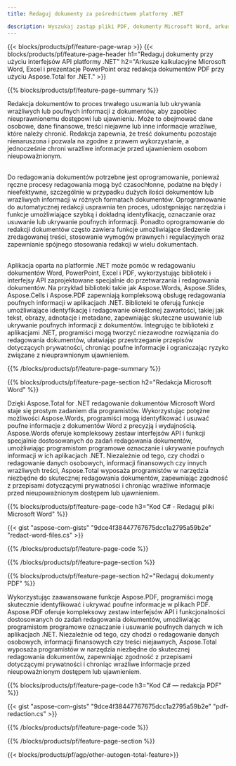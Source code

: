 ```yaml
---
title: Redaguj dokumenty za pośrednictwem platformy .NET 

description: Wyszukaj zastąp pliki PDF, dokumenty Microsoft Word, arkusze kalkulacyjne Excel i dane prezentacji PowerPoint za pośrednictwem aplikacji .NET. Wymieniony kod C#
---
```


{{< blocks/products/pf/feature-page-wrap >}}
{{< blocks/products/pf/feature-page-header h1="Redaguj dokumenty przy użyciu interfejsów API platformy .NET" h2="Arkusze kalkulacyjne Microsoft Word, Excel i prezentacje PowerPoint oraz redakcja dokumentów PDF przy użyciu Aspose.Total for .NET." >}}

{{% blocks/products/pf/feature-page-summary %}}

Redakcja dokumentów to proces trwałego usuwania lub ukrywania wrażliwych lub poufnych informacji z dokumentów, aby zapobiec nieuprawnionemu dostępowi lub ujawnieniu. Może to obejmować dane osobowe, dane finansowe, treści niejawne lub inne informacje wrażliwe, które należy chronić. Redakcja zapewnia, że treść dokumentu pozostaje nienaruszona i pozwala na zgodne z prawem wykorzystanie, a jednocześnie chroni wrażliwe informacje przed ujawnieniem osobom nieupoważnionym. <br /><br />

Do redagowania dokumentów potrzebne jest oprogramowanie, ponieważ ręczne procesy redagowania mogą być czasochłonne, podatne na błędy i nieefektywne, szczególnie w przypadku dużych ilości dokumentów lub wrażliwych informacji w różnych formatach dokumentów. Oprogramowanie do automatycznej redakcji usprawnia ten proces, udostępniając narzędzia i funkcje umożliwiające szybką i dokładną identyfikację, oznaczanie oraz usuwanie lub ukrywanie poufnych informacji. Ponadto oprogramowanie do redakcji dokumentów często zawiera funkcje umożliwiające śledzenie zredagowanej treści, stosowanie wymogów prawnych i regulacyjnych oraz zapewnianie spójnego stosowania redakcji w wielu dokumentach.<br /><br />

Aplikacja oparta na platformie .NET może pomóc w redagowaniu dokumentów Word, PowerPoint, Excel i PDF, wykorzystując biblioteki i interfejsy API zaprojektowane specjalnie do przetwarzania i redagowania dokumentów. Na przykład biblioteki takie jak Aspose.Words, Aspose.Slides, Aspose.Cells i Aspose.PDF zapewniają kompleksową obsługę redagowania poufnych informacji w aplikacjach .NET. Biblioteki te oferują funkcje umożliwiające identyfikację i redagowanie określonej zawartości, takiej jak tekst, obrazy, adnotacje i metadane, zapewniając skuteczne usuwanie lub ukrywanie poufnych informacji z dokumentów. Integrując te biblioteki z aplikacjami .NET, programiści mogą tworzyć niezawodne rozwiązania do redagowania dokumentów, ułatwiając przestrzeganie przepisów dotyczących prywatności, chroniąc poufne informacje i ograniczając ryzyko związane z nieuprawnionym ujawnieniem.


{{% /blocks/products/pf/feature-page-summary  %}}

{{% blocks/products/pf/feature-page-section  h2="Redakcja Microsoft Word" %}}

Dzięki Aspose.Total for .NET redagowanie dokumentów Microsoft Word staje się prostym zadaniem dla programistów. Wykorzystując potężne możliwości Aspose.Words, programiści mogą identyfikować i usuwać poufne informacje z dokumentów Word z precyzją i wydajnością. Aspose.Words oferuje kompleksowy zestaw interfejsów API i funkcji specjalnie dostosowanych do zadań redagowania dokumentów, umożliwiając programistom programowe oznaczanie i ukrywanie poufnych informacji w ich aplikacjach .NET. Niezależnie od tego, czy chodzi o redagowanie danych osobowych, informacji finansowych czy innych wrażliwych treści, Aspose.Total wyposaża programistów w narzędzia niezbędne do skutecznej redagowania dokumentów, zapewniając zgodność z przepisami dotyczącymi prywatności i chroniąc wrażliwe informacje przed nieupoważnionym dostępem lub ujawnieniem.

{{% blocks/products/pf/feature-page-code h3="Kod C# - Redaguj pliki Microsoft Word" %}}

{{< gist "aspose-com-gists" "9dce4f38447767675dcc1a2795a59b2e" "redact-word-files.cs" >}}

{{% /blocks/products/pf/feature-page-code  %}}

{{% /blocks/products/pf/feature-page-section %}}

{{% blocks/products/pf/feature-page-section  h2="Redaguj dokumenty PDF" %}}

Wykorzystując zaawansowane funkcje Aspose.PDF, programiści mogą skutecznie identyfikować i ukrywać poufne informacje w plikach PDF. Aspose.PDF oferuje kompleksowy zestaw interfejsów API i funkcjonalności dostosowanych do zadań redagowania dokumentów, umożliwiając programistom programowe oznaczanie i usuwanie poufnych danych w ich aplikacjach .NET. Niezależnie od tego, czy chodzi o redagowanie danych osobowych, informacji finansowych czy treści niejawnych, Aspose.Total wyposaża programistów w narzędzia niezbędne do skutecznej redagowania dokumentów, zapewniając zgodność z przepisami dotyczącymi prywatności i chroniąc wrażliwe informacje przed nieupoważnionym dostępem lub ujawnieniem.

{{% blocks/products/pf/feature-page-code h3="Kod C# — redakcja PDF" %}}

{{< gist "aspose-com-gists" "9dce4f38447767675dcc1a2795a59b2e" "pdf-redaction.cs" >}}

{{% /blocks/products/pf/feature-page-code  %}}

{{% /blocks/products/pf/feature-page-section %}}

{{< blocks/products/pf/agp/other-autogen-total-feature>}}